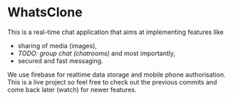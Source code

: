 # WhatsClone
This is a real-time chat application that aims at implementing features like

- sharing of media (images), 
- *TODO: group chat (chatrooms)* and most importantly, 
- secured and fast messaging. 

We use firebase for realtime data storage and mobile phone authorisation. 
This is a live project so feel free to check out the previous commits and come back later (watch) for newer features.
